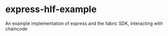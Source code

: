 # express-hlf-example
An example implementation of express and the fabric SDK, interacting with chaincode
